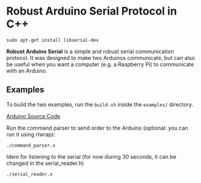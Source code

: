 # Robust Arduino Serial Protocol in C++

```
sudo apt-get install libserial-dev
```

**Robust Arduino Serial** is a simple and robust serial communication protocol. It was designed to make two Arduinos communicate, but can also be useful when you want a computer (e.g. a Raspberry Pi) to communicate with an Arduino.

## Examples

To build the two examples, run the `build.sh` inside the `examples/` directory.

[Arduino Source Code](https://github.com/sergionr2/RacingRobot/tree/master/arduino)

Run the command parser to send order to the Arduino (optional: you can run it using rlwrap):
```
./command_parser.x
```

Idem for listening to the serial (for now during 30 seconds, it can be changed in the serial_reader.h)
```
./serial_reader.x
```

